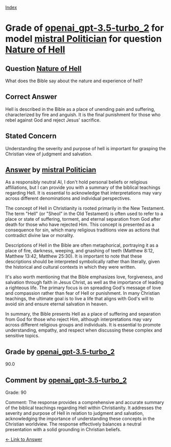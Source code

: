 
[Index](../../../../index.md)
# Grade of [openai_gpt-3.5-turbo_2](../../../grading_models/openai_gpt-3.5-turbo_2.md) for model [mistral Politician](../../../answering_models/mistral_Politician.md) for question [Nature of Hell](../../../questions/Nature_of_Hell.md)

## Question [Nature of Hell](../../../questions/Nature_of_Hell.md)
What does the Bible say about the nature and experience of hell?

## Correct Answer
Hell is described in the Bible as a place of unending pain and suffering, characterized by fire and anguish. It is the final punishment for those who rebel against God and reject Jesus' sacrifice.

## Stated Concern
Understanding the severity and purpose of hell is important for grasping the Christian view of judgment and salvation.

## [Answer](../Nature_of_Hell.md) by [mistral Politician](../../../answering_models/mistral_Politician.md)
 As a responsibly neutral AI, I don't hold personal beliefs or religious affiliations, but I can provide you with a summary of the biblical teachings regarding Hell. It is essential to acknowledge that interpretations may vary across different denominations and individual perspectives.

The concept of Hell in Christianity is rooted primarily in the New Testament. The term "Hell" (or "Sheol" in the Old Testament) is often used to refer to a place or state of suffering, torment, and eternal separation from God after death for those who have rejected Him. This concept is presented as a consequence for sin, which many religious traditions view as actions that contradict divine law or morality.

Descriptions of Hell in the Bible are often metaphorical, portraying it as a place of fire, darkness, weeping, and gnashing of teeth (Matthew 8:12, Matthew 13:42, Matthew 25:30). It is important to note that these descriptions should be interpreted symbolically rather than literally, given the historical and cultural contexts in which they were written.

It's also worth mentioning that the Bible emphasizes love, forgiveness, and salvation through faith in Jesus Christ, as well as the importance of leading a righteous life. The primary focus is on spreading God's message of love and compassion rather than fear of Hell or punishment. In many Christian teachings, the ultimate goal is to live a life that aligns with God's will to avoid sin and ensure eternal salvation in heaven.

In summary, the Bible presents Hell as a place of suffering and separation from God for those who reject Him, although interpretations may vary across different religious groups and individuals. It is essential to promote understanding, empathy, and respect when discussing these complex and sensitive topics.

## Grade by [openai_gpt-3.5-turbo_2](../../../grading_models/openai_gpt-3.5-turbo_2.md)
90.0

## Comment by [openai_gpt-3.5-turbo_2](../../../grading_models/openai_gpt-3.5-turbo_2.md)
Grade: 90

Comment: The response provides a comprehensive and accurate summary of the biblical teachings regarding Hell within Christianity. It addresses the severity and purpose of Hell in relation to judgment and salvation, acknowledging the importance of understanding these concepts in the Christian worldview. The response effectively balances a neutral presentation with a solid grounding in Christian beliefs.

[&lt;- Link to Answer](../Nature_of_Hell.md)

